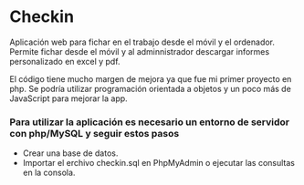 # Checkin
Aplicación web para fichar en el trabajo desde el móvil y el ordenador. Permite fichar desde el móvil y al adminnistrador descargar informes personalizado en excel y pdf.

El código tiene mucho margen de mejora ya que fue mi primer proyecto en php. Se podría utilizar programación orientada a objetos y un poco más de JavaScript para mejorar la app.

### Para utilizar la aplicación es necesario un entorno de servidor con php/MySQL y seguir estos pasos
- Crear una base de datos.
- Importar el erchivo checkin.sql en PhpMyAdmin o ejecutar las consultas en la consola.

